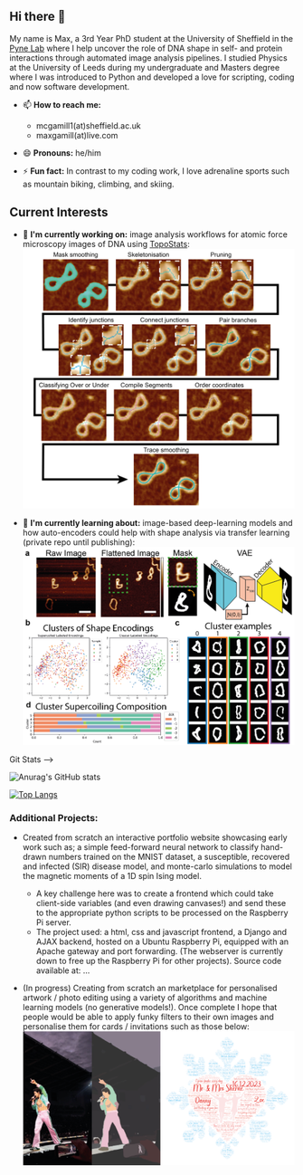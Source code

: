 ## Hi there 👋

My name is Max, a 3rd Year PhD student at the University of Sheffield in the [Pyne Lab](https://pyne-lab.uk/) where I help uncover the role of DNA shape in self- and protein interactions through automated image analysis pipelines. I studied Physics at the University of Leeds during my undergraduate and Masters degree where I was introduced to Python and developed a love for scripting, coding and now software development.

- 📫 **How to reach me:** 
  - mcgamill1(at)sheffield.ac.uk
  - maxgamill(at)live.com

- 😄 **Pronouns:** he/him

- ⚡ **Fun fact:** In contrast to my coding work, I love adrenaline sports such as mountain biking, climbing, and skiing.

## Current Interests
- 🔭 **I'm currently working on:** image analysis workflows for atomic force microscopy images of DNA using [TopoStats](https://github.com/AFM-SPM/TopoStats/):
![DNA tracing workflow](images/tracing_pipeline.png)

- 🌱 **I'm currently learning about:** image-based deep-learning models and how auto-encoders could help with shape analysis via transfer learning (private repo until publishing):
![Inferring DNA shape via latent space variables](images/vae_clus_fig.png)

Git Stats -->

![Anurag's GitHub stats](https://github-readme-stats.vercel.app/api?username=maxgamill-sheffield&count_private=true&show_icons=true&theme=blueberry)

[![Top Langs](https://github-readme-stats.vercel.app/api/top-langs/?username=maxgamill-sheffield&layout=compact&theme=blueberry&hide=javascript,html,css)](https://github.com/anuraghazra/github-readme-stats)

### Additional Projects:
- Created from scratch an interactive portfolio website showcasing early work such as; a simple feed-forward neural network to classify hand-drawn numbers trained on the MNIST dataset, a susceptible, recovered and infected (SIR) disease model, and monte-carlo simulations to model the magnetic moments of a 1D spin Ising model.
  - A key challenge here was to create a frontend which could take client-side variables (and even drawing canvases!) and send these to the appropriate python scripts to be processed on the Raspberry Pi server.
  - The project used: a html, css and javascript frontend, a Django and AJAX backend, hosted on a Ubuntu Raspberry Pi, equipped with an Apache gateway and port forwarding. (The webserver is currently down to free up the Raspberry Pi for other projects). Source code available at: ...

- (In progress) Creating from scratch an marketplace for personalised artwork / photo editing using a variety of algorithms and machine learning models (no generative models!). Once complete I hope that people would be able to apply funky filters to their own images and personalise them for cards / invitations such as those below:
![Image website](images/image-site.png)